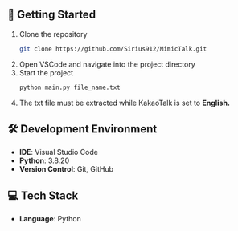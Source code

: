 ## 🚀 Getting Started
1. Clone the repository
   ```bash
   git clone https://github.com/Sirius912/MimicTalk.git
   ```
2. Open VSCode and navigate into the project directory
3. Start the project
   ```bash
   python main.py file_name.txt
   ```
4. The txt file must be extracted while KakaoTalk is set to **English.**

## 🛠️ Development Environment
- **IDE**: Visual Studio Code
- **Python**: 3.8.20
- **Version Control**: Git, GitHub

## 💻 Tech Stack
- **Language**: Python
